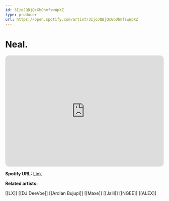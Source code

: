 ```yaml
---
id: 3IjoJQBjQcGbOhmfswWpXZ
type: producer
url: https://open.spotify.com/artist/3IjoJQBjQcGbOhmfswWpXZ
---
```

# Neal.

<iframe style="border-radius:12px" src="https://open.spotify.com/embed/artist/3IjoJQBjQcGbOhmfswWpXZ" width="100%" height="352" frameBorder="0" allowfullscreen="" allow="autoplay; clipboard-write; encrypted-media; fullscreen; picture-in-picture" loading="lazy"></iframe>

**Spotify URL:** [Link](https://open.spotify.com/artist/3IjoJQBjQcGbOhmfswWpXZ)

**Related artists:**

[[LX]]
[[DJ DeeVoe]]
[[Ardian Bujupi]]
[[Maxe]]
[[Jalil]]
[[NGEE]]
[[ALEX]]
